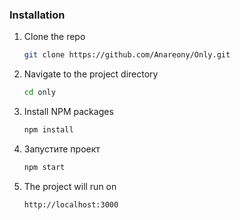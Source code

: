 ### Installation

1. Clone the repo
   ```sh
   git clone https://github.com/Anareony/Only.git
   ```
2. Navigate to the project directory
   ```sh
   cd only
   ```
3. Install NPM packages
   ```sh
   npm install
   ```
4. Запустите проект
   ```sh
   npm start
   ```
5. The project will run on
   ```sh
   http://localhost:3000
   ```
